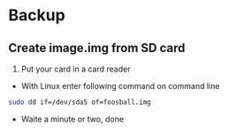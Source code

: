 # Backup

## Create image.img from SD card
1. Put your card in a card reader
- With Linux enter following command on command line
```bash
sudo dd if=/dev/sda5 of=foosball.img
```
- Waite a minute or two, done
